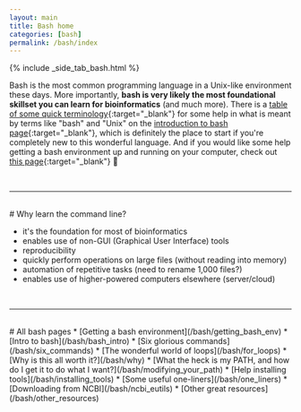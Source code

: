 ```yaml
---
layout: main
title: Bash home
categories: [bash]
permalink: /bash/index
---
```


{% include _side_tab_bash.html %}

Bash is the most common programming language in a Unix-like environment these days. More importantly, **bash is very likely the most foundational skillset you can learn for bioinformatics** (and much more). There is a [table of some quick terminology](/bash/bash_intro#some-terminology){:target="_blank"} for some help in what is meant by terms like "bash" and "Unix" on the [introduction to bash page](/bash/bash_intro#some-terminology){:target="_blank"}, which is definitely the place to start if you're completely new to this wonderful language. And if you would like some help getting a bash environment up and running on your computer, check out [this page](/bash/getting_bash_env){:target="_blank"} 🙂


<br>

---
<br>
# Why learn the command line?

*  it's the foundation for most of bioinformatics
*  enables use of non-GUI (Graphical User Interface) tools
*  reproducibility
*  quickly perform operations on large files (without reading into memory)
*  automation of repetitive tasks (need to rename 1,000 files?)
*  enables use of higher-powered computers elsewhere (server/cloud)   

<br>

---
<br>
# All bash pages
* [Getting a bash environment](/bash/getting_bash_env)
* [Intro to bash](/bash/bash_intro)
* [Six glorious commands](/bash/six_commands)
* [The wonderful world of loops](/bash/for_loops)
* [Why is this all worth it?](/bash/why)
* [What the heck is my PATH, and how do I get it to do what I want?](/bash/modifying_your_path)
* [Help installing tools](/bash/installing_tools)
* [Some useful one-liners](/bash/one_liners)
* [Downloading from NCBI](/bash/ncbi_eutils)
* [Other great resources](/bash/other_resources)


 



